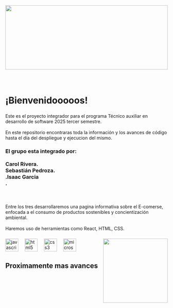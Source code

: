 
<div align="center">
  <img height="200" width="100%"
src="https://cdn.vectorstock.com/i/preview-1x/40/15/banner-software-development-programming-web-site-vector-38004015.jpg"  />
</div>

###

<br clear="both">

<h1 align="left">¡Bienvenidooooos!</h1>

###

<p align="left">Este es el proyecto integrador para el programa Técnico auxiliar en desarrollo de software 2025 tercer semestre.<br><br>En este repositorio encontraras toda la información y los avances de código hasta el día del despliegue y ejecucion del mismo.</p>

###

<div align="left">
</div>

###

<h3 align="left">El grupo esta integrado por:<br> <br>Carol Rivera.<br>Sebastián Pedroza.<br>.Isaac Garcia<br>.</h3>

###

<br clear="both">

<p align="left">Entre los tres desarrollaremos una pagina informativa sobre el E-comerse, enfocada a el consumo de productos sostenibles y concientización ambiental. <br><br>Haremos uso de herramientas como React, HTML, CSS.</p>

###

<img align="right" height="200" src="https://static.vecteezy.com/system/resources/previews/004/908/013/original/coding-logo-design-template-free-vector.jpg"  />

###

<div align="left">
  <img src="https://cdn.jsdelivr.net/gh/devicons/devicon/icons/javascript/javascript-original.svg" height="40" alt="javascript logo"  />
  <img width="12" />
  <img src="https://cdn.jsdelivr.net/gh/devicons/devicon/icons/html5/html5-original.svg" height="40" alt="html5 logo"  />
  <img width="12" />
  <img src="https://cdn.jsdelivr.net/gh/devicons/devicon/icons/css3/css3-original.svg" height="40" alt="css3 logo"  />
  <img width="12" />
  <img src="https://cdn.jsdelivr.net/gh/devicons/devicon/icons/microsoftsqlserver/microsoftsqlserver-plain.svg" height="40" alt="microsoftsqlserver logo"  />
</div>

###

<h2 align="left">Proximamente mas avances</h2>

###
